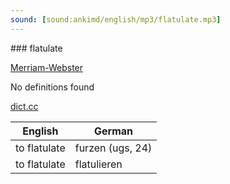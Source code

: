 ```yaml
---
sound: [sound:ankimd/english/mp3/flatulate.mp3]
---
```


\### flatulate

[Merriam-Webster](https://www.merriam-webster.com/dictionary/flatulate)

No definitions found

[dict.cc](https://www.dict.cc/flatulate)

| English        | German       |
| -------------- | ------------ |
| to flatulate | furzen (ugs, 24) |
| to flatulate | flatulieren |
